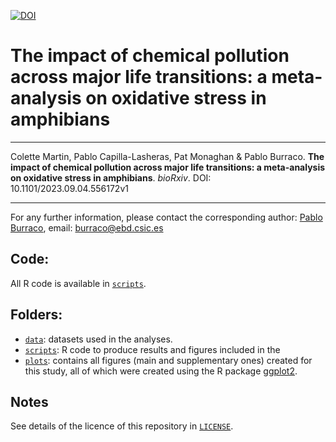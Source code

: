 [![DOI](https://zenodo.org/badge/571951424.svg)](https://zenodo.org/doi/10.5281/zenodo.12746783)


# The impact of chemical pollution across major life transitions: a meta-analysis on oxidative stress in amphibians

---

Colette Martin, Pablo Capilla-Lasheras, Pat Monaghan & Pablo Burraco. **The impact of chemical pollution across major life transitions: a meta-analysis on oxidative stress in amphibians**. *bioRxiv*. DOI: 10.1101/2023.09.04.556172v1

---

For any further information, please contact the corresponding author: [Pablo Burraco](https://scholar.google.com/citations?user=X4G3ECgAAAAJ&hl=es), email: burraco@ebd.csic.es

## Code:

All R code is available in [`scripts`](https://github.com/PabloCapilla/meta-analysis_pollution/tree/main/scripts).

## Folders:

* [`data`](https://github.com/PabloCapilla/meta-analysis_pollution/tree/main/data): datasets used in the analyses.
* [`scripts`](https://github.com/PabloCapilla/meta-analysis_pollution/tree/main/scripts): R code to produce results and figures included in the 
* [`plots`](https://github.com/PabloCapilla/meta-analysis_pollution/tree/main/plots): contains all figures (main and supplementary ones) created for this study, all of which were created using the R package [ggplot2](https://cran.r-project.org/web/packages/ggplot2/index.html).

## Notes

See details of the licence of this repository in [`LICENSE`](https://github.com/PabloCapilla/meta-analysis_pollution/blob/main/LICENSE).
